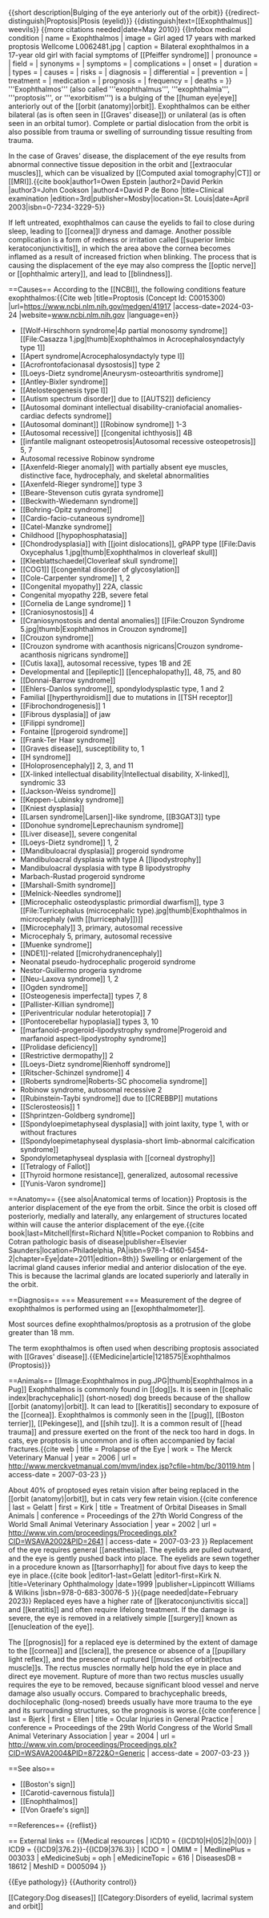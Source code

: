 {{short description|Bulging of the eye anteriorly out of the orbit}}
{{redirect-distinguish|Proptosis|Ptosis (eyelid)}}
{{distinguish|text=[[Exophthalmus]] weevils}}
{{more citations needed|date=May 2010}}
{{Infobox medical condition 
| name          = Exophthalmos
| image         = Girl aged 17 years with marked proptosis Wellcome L0062481.jpg
| caption       = Bilateral exophthalmos in a 17-year old girl with facial symptoms of [[Pfeiffer syndrome]]
| pronounce     = 
| field         = 
| synonyms      = 
| symptoms      = 
| complications = 
| onset         = 
| duration      = 
| types         = 
| causes        = 
| risks         = 
| diagnosis     = 
| differential  = 
| prevention    = 
| treatment     = 
| medication    = 
| prognosis     = 
| frequency     = 
| deaths        = 
}}
'''Exophthalmos''' (also called '''exophthalmus''', '''exophthalmia''', '''proptosis''', or '''exorbitism''') is a bulging of the [[human eye|eye]] anteriorly out of the [[orbit (anatomy)|orbit]].  Exophthalmos can be either bilateral (as is often seen in [[Graves' disease]]) or unilateral (as is often seen in an orbital tumor). Complete or partial dislocation from the orbit is also possible from trauma or swelling of surrounding tissue resulting from trauma.

In the case of Graves' disease, the displacement of the eye results from abnormal connective tissue deposition in the orbit and [[extraocular muscles]], which can be visualized by [[Computed axial tomography|CT]] or [[MRI]].<ref name=Epstein>{{cite book|author1=Owen Epstein |author2=David Perkin |author3=John Cookson |author4=David P de Bono |title=Clinical examination |edition=3rd|publisher=Mosby|location=St. Louis|date=April 2003|isbn=0-7234-3229-5}}</ref>

If left untreated, exophthalmos can cause the eyelids to fail to close during sleep, leading to [[cornea]]l dryness and damage. Another possible complication is a form of redness or irritation called [[superior limbic keratoconjunctivitis]], in which the area above the cornea becomes inflamed as a result of increased friction when blinking. The process that is causing the displacement of the eye may also compress the [[optic nerve]] or [[ophthalmic artery]], and lead to [[blindness]].

==Causes==
According to the [[NCBI]], the following conditions feature exophthalmos:<ref>{{Cite web |title=Proptosis (Concept Id: C0015300) |url=https://www.ncbi.nlm.nih.gov/medgen/41917 |access-date=2024-03-24 |website=www.ncbi.nlm.nih.gov |language=en}}</ref>
* [[Wolf-Hirschhorn syndrome|4p partial monosomy syndrome]]
[[File:Casazza 1.jpg|thumb|Exophthalmos in Acrocephalosyndactyly type 1]]
* [[Apert syndrome|Acrocephalosyndactyly type I]]
* [[Acrofrontofacionasal dysostosis]] type 2
* [[Loeys-Dietz syndrome|Aneurysm-osteoarthritis syndrome]]
* [[Antley-Bixler syndrome]]
* [[Atelosteogenesis type I]]
* [[Autism spectrum disorder]] due to [[AUTS2]] deficiency
* [[Autosomal dominant intellectual disability-craniofacial anomalies-cardiac defects syndrome]]
* [[Autosomal dominant]] [[Robinow syndrome]] 1-3
* [[Autosomal recessive]] [[congenital ichthyosis]] 4B
* [[infantile malignant osteopetrosis|Autosomal recessive osteopetrosis]] 5, 7
* Autosomal recessive Robinow syndrome
* [[Axenfeld-Rieger anomaly]] with partially absent eye muscles, distinctive face, hydrocephaly, and skeletal abnormalities
* [[Axenfeld-Rieger syndrome]] type 3
* [[Beare-Stevenson cutis gyrata syndrome]]
* [[Beckwith-Wiedemann syndrome]]
* [[Bohring-Opitz syndrome]]
* [[Cardio-facio-cutaneous syndrome]]
* [[Catel-Manzke syndrome]]
* Childhood [[hypophosphatasia]]
* [[Chondrodysplasia]] with [[joint dislocations]], gPAPP type
[[File:Davis Oxycephalus 1.jpg|thumb|Exophthalmos in cloverleaf skull]]
* [[Kleeblattschaedel|Cloverleaf skull syndrome]]
* [[COG1]] [[congenital disorder of glycosylation]]
* [[Cole-Carpenter syndrome]] 1, 2
* [[Congenital myopathy]] 22A, classic
* Congenital myopathy 22B, severe fetal
* [[Cornelia de Lange syndrome]] 1
* [[Craniosynostosis]] 4
* [[Craniosynostosis and dental anomalies]]
[[File:Crouzon Syndrome 5.jpg|thumb|Exophthalmos in Crouzon syndrome]]
* [[Crouzon syndrome]]
* [[Crouzon syndrome with acanthosis nigricans|Crouzon syndrome-acanthosis nigricans syndrome]]
* [[Cutis laxa]], autosomal recessive, types 1B and 2E
* Developmental and [[epileptic]] [[encephalopathy]], 48, 75, and 80
* [[Donnai-Barrow syndrome]]
* [[Ehlers-Danlos syndrome]], spondylodysplastic type, 1 and 2
* Familial [[hyperthyroidism]] due to mutations in [[TSH receptor]]
* [[Fibrochondrogenesis]] 1
* [[Fibrous dysplasia]] of jaw
* [[Filippi syndrome]]
* Fontaine [[progeroid syndrome]]
* [[Frank-Ter Haar syndrome]]
* [[Graves disease]], susceptibility to, 1
* [[H syndrome]]
* [[Holoprosencephaly]] 2, 3, and 11
* [[X-linked intellectual disability|Intellectual disability, X-linked]], syndromic 33
* [[Jackson-Weiss syndrome]]
* [[Keppen-Lubinsky syndrome]]
* [[Kniest dysplasia]]
* [[Larsen syndrome|Larsen]]-like syndrome, [[B3GAT3]] type
* [[Donohue syndrome|Leprechaunism syndrome]]
* [[Liver disease]], severe congenital
* [[Loeys-Dietz syndrome]] 1, 2
* [[Mandibuloacral dysplasia]] progeroid syndrome
* Mandibuloacral dysplasia with type A [[lipodystrophy]]
* Mandibuloacral dysplasia with type B lipodystrophy
* Marbach-Rustad progeroid syndrome
* [[Marshall-Smith syndrome]]
* [[Melnick-Needles syndrome]]
* [[Microcephalic osteodysplastic primordial dwarfism]], type 3
[[File:Turricephalus (microcephalic type).jpg|thumb|Exophthalmos in microcephaly (with [[turricephaly]])]]
* [[Microcephaly]] 3, primary, autosomal recessive
* Microcephaly 5, primary, autosomal recessive
* [[Muenke syndrome]]
* [[NDE1]]-related [[microhydranencephaly]]
* Neonatal pseudo-hydrocephalic progeroid syndrome
* Nestor-Guillermo progeria syndrome
* [[Neu-Laxova syndrome]] 1, 2
* [[Ogden syndrome]]
* [[Osteogenesis imperfecta]] types 7, 8
* [[Pallister-Killian syndrome]]
* [[Periventricular nodular heterotopia]] 7
* [[Pontocerebellar hypoplasia]] types 3, 10
* [[marfanoid-progeroid-lipodystrophy syndrome|Progeroid and marfanoid aspect-lipodystrophy syndrome]]
* [[Prolidase deficiency]]
* [[Restrictive dermopathy]] 2
* [[Loeys-Dietz syndrome|Rienhoff syndrome]]
* [[Ritscher-Schinzel syndrome]] 4
* [[Roberts syndrome|Roberts-SC phocomelia syndrome]]
* Robinow syndrome, autosomal recessive 2
* [[Rubinstein-Taybi syndrome]] due to [[CREBBP]] mutations
* [[Sclerosteosis]] 1
* [[Shprintzen-Goldberg syndrome]]
* [[Spondyloepimetaphyseal dysplasia]] with joint laxity, type 1, with or without fractures
* [[Spondyloepimetaphyseal dysplasia-short limb-abnormal calcification syndrome]]
* Spondylometaphyseal dysplasia with [[corneal dystrophy]]
* [[Tetralogy of Fallot]]
* [[Thyroid hormone resistance]], generalized, autosomal recessive
* [[Yunis-Varon syndrome]]

==Anatomy==
{{see also|Anatomical terms of location}}
Proptosis is the anterior displacement of the eye from the orbit.  Since the orbit is closed off posteriorly, medially and laterally, any enlargement of structures located within will cause the anterior displacement of the eye.<ref name=Robbins>{{cite book|last=Mitchell|first=Richard N|title=Pocket companion to Robbins and Cotran pathologic basis of disease|publisher=Elsevier Saunders|location=Philadelphia, PA|isbn=978-1-4160-5454-2|chapter=Eye|date=2011|edition=8th}}</ref>  Swelling or enlargement of the lacrimal gland causes inferior medial and anterior dislocation of the eye.  This is because the lacrimal glands are located superiorly and laterally in the orbit.<ref name=Robbins />

==Diagnosis==
=== Measurement ===
Measurement of the degree of exophthalmos is performed using an [[exophthalmometer]].

Most sources define exophthalmos/proptosis as a protrusion of the globe greater than 18&nbsp;mm.<ref name=Epstein />

The term exophthalmos is often used when describing proptosis associated with [[Graves' disease]].<ref>{{EMedicine|article|1218575|Exophthalmos (Proptosis)}}</ref>

==Animals==
[[Image:Exophthalmos in pug.JPG|thumb|Exophthalmos in a Pug]]
Exophthalmos is commonly found in [[dog]]s.  It is seen in [[cephalic index|brachycephalic]] (short-nosed) dog breeds because of the shallow [[orbit (anatomy)|orbit]].  It can lead to [[keratitis]] secondary to exposure of the [[cornea]].  Exophthalmos is commonly seen in the [[pug]], [[Boston terrier]], [[Pekingese]], and [[shih tzu]]. It is a common result of [[head trauma]] and pressure exerted on the front of the neck too hard in dogs. In cats, eye proptosis is uncommon and is often accompanied by facial fractures.<ref>{{cite web | title = Prolapse of the Eye | work = The Merck Veterinary Manual | year = 2006 | url = http://www.merckvetmanual.com/mvm/index.jsp?cfile=htm/bc/30119.htm | access-date = 2007-03-23 }}</ref>

About 40% of proptosed eyes retain vision after being replaced in the [[orbit (anatomy)|orbit]], but in cats very few retain vision.<ref>{{cite conference | last = Gelatt | first = Kirk | title = Treatment of Orbital Diseases in Small Animals | conference = Proceedings of the 27th World Congress of the World Small Animal Veterinary Association | year = 2002 | url = http://www.vin.com/proceedings/Proceedings.plx?CID=WSAVA2002&PID=2641 | access-date = 2007-03-23 }}</ref>   Replacement of the eye requires general [[anesthesia]].  The eyelids are pulled outward, and the eye is gently pushed back into place.  The eyelids are sewn together in a procedure known as [[tarsorrhaphy]] for about five days to keep the eye in place.<ref name=Gelatt_1999>{{cite book |editor1-last=Gelatt |editor1-first=Kirk N. |title=Veterinary Ophthalmology |date=1999 |publisher=Lippincott Williams & Wilkins |isbn=978-0-683-30076-5 }}{{page needed|date=February 2023}}</ref>  Replaced eyes have a higher rate of [[keratoconjunctivitis sicca]] and [[keratitis]] and often require lifelong treatment.  If the damage is severe, the eye is removed in a relatively simple [[surgery]] known as [[enucleation of the eye]].

The [[prognosis]] for a replaced eye is determined by the extent of damage to the [[cornea]] and [[sclera]], the presence or absence of a [[pupillary light reflex]], and the presence of ruptured [[muscles of orbit|rectus muscle]]s.  The rectus muscles normally help hold the eye in place and direct eye movement.  Rupture of more than two rectus muscles usually requires the eye to be removed, because significant blood vessel and nerve damage also usually occurs.<ref name=Gelatt_1999/>  Compared to brachycephalic breeds, dochilocephalic (long-nosed) breeds usually have more trauma to the eye and its surrounding structures, so the prognosis is worse.<ref>{{cite conference | last = Bjerk | first = Ellen | title = Ocular Injuries in General Practice | conference = Proceedings of the 29th World Congress of the World Small Animal Veterinary Association | year = 2004 | url = http://www.vin.com/proceedings/Proceedings.plx?CID=WSAVA2004&PID=8722&O=Generic | access-date = 2007-03-23 }}</ref>

==See also==
* [[Boston's sign]]
* [[Carotid-cavernous fistula]]
* [[Enophthalmos]]
* [[Von Graefe's sign]]

==References==
{{reflist}}

== External links ==
{{Medical resources
|   ICD10          = {{ICD10|H|05|2|h|00}}
|   ICD9           = {{ICD9|376.2}}-{{ICD9|376.3}}
|   ICDO           =
|   OMIM           =
|   MedlinePlus    = 003033
|   eMedicineSubj  = oph
|   eMedicineTopic = 616
|   DiseasesDB     = 18612
|   MeshID         = D005094
}}

{{Eye pathology}}
{{Authority control}}

[[Category:Dog diseases]]
[[Category:Disorders of eyelid, lacrimal system and orbit]]